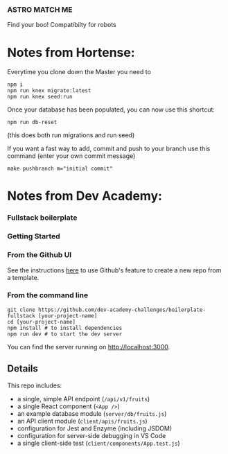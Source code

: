 ### ASTRO MATCH ME 
Find your boo! Compatibilty for robots

# Notes from Hortense:

Everytime you clone down the Master you need to 
```
npm i
npm run knex migrate:latest
npm run knex seed:run
```

Once your database has been populated, you can now use this shortcut:

```
npm run db-reset 
```

(this does both run migrations and run seed)

If you want a fast way to add, commit and push to your branch use this command (enter your own commit message)

```
make pushbranch m="initial commit"
```

# Notes from Dev Academy:

### Fullstack boilerplate
### Getting Started
### From the Github UI
See the instructions [here](https://docs.github.com/en/free-pro-team@latest/github/creating-cloning-and-archiving-repositories/creating-a-repository-from-a-template) to use Github's feature to create a new repo from a template.

### From the command line

```
git clone https://github.com/dev-academy-challenges/boilerplate-fullstack [your-project-name]
cd [your-project-name]
npm install # to install dependencies
npm run dev # to start the dev server
```

You can find the server running on [http://localhost:3000](http://localhost:3000).

## Details

This repo includes:

* a single, simple API endpoint (`/api/v1/fruits`)
* a single React component (`<App />`)
* an example database module (`server/db/fruits.js`)
* an API client module (`client/apis/fruits.js`)
* configuration for Jest and Enzyme (including JSDOM)
* configuration for server-side debugging in VS Code
* a single client-side test (`client/components/App.test.js`)
